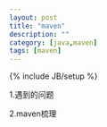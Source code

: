```yaml
---
layout: post
title: "maven"
description: ""
category: [java,maven]
tags: [maven]
---
```

{% include JB/setup %}



1.遇到的问题

2.maven梳理